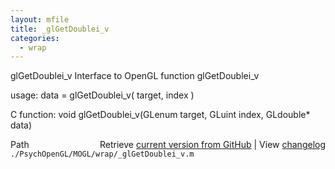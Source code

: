 ```yaml
---
layout: mfile
title: _glGetDoublei_v
categories:
  - wrap
---
```


glGetDoublei\_v  Interface to OpenGL function glGetDoublei\_v

usage:  data = glGetDoublei\_v\( target, index \)

C function:  void glGetDoublei\_v\(GLenum target, GLuint index, GLdouble\* data\)


<div class="code_header" style="text-align:right;">
  <span style="float:left;">Path&nbsp;&nbsp;</span> <span class="counter">Retrieve <a href=
  "https://raw.github.com/Psychtoolbox-3/Psychtoolbox-3/beta/./PsychOpenGL/MOGL/wrap/_glGetDoublei_v.m">current version from GitHub</a> | View <a href=
  "https://github.com/Psychtoolbox-3/Psychtoolbox-3/commits/beta/./PsychOpenGL/MOGL/wrap/_glGetDoublei_v.m">changelog</a></span>
</div>
<div class="code">
  <code>./PsychOpenGL/MOGL/wrap/_glGetDoublei_v.m</code>
</div>
